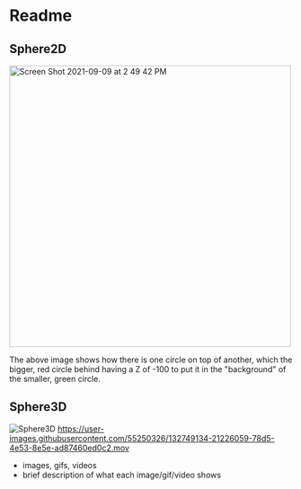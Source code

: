 

# Readme

## Sphere2D

<img width="501" alt="Screen Shot 2021-09-09 at 2 49 42 PM" src="https://user-images.githubusercontent.com/55250326/132745486-108a5d52-1ccb-4008-af9b-dbf56b7223ea.png">

The above image shows how there is one circle on top of another, which the bigger, red circle behind having a Z of -100 to put it in the "background" of the smaller, green circle. 

## Sphere3D
![Sphere3D](https://user-images.githubusercontent.com/55250326/132748609-e74fe549-6bd3-45e9-9a6d-b862d0a66bca.gif)
https://user-images.githubusercontent.com/55250326/132749134-21226059-78d5-4e53-8e5e-ad87460ed0c2.mov
* images, gifs, videos
* brief description of what each image/gif/video shows
